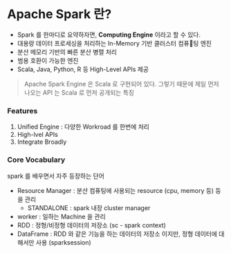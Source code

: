 # Apache Spark 란?
- Spark 를 한마디로 요약하자면, **Computing Engine** 이라고 할 수 있다. 
- 대용량 데이터 프로세싱을 처리하는 In-Memory 기반 클러스터 컴퓨팅 엔진
- 분산 메모리 기반의 빠른 분산 병렬 처리
- 범용 호환이 가능한 엔진
- Scala, Java, Python, R 등 High-Level APIs 제공

> Apache Spark Engine 은 Scala 로 구현되어 있다.
그렇기 때문에 제일 먼저 나오는 API 는 Scala 로 먼저 공개되는 특징


### Features
1. Unified Engine : 다양한 Workroad 를 한번에 처리
2. High-lvel APIs
3. Integrate Broadly

### Core Vocabulary
spark 를 배우면서 자주 등장하는 단어
- Resource Manager : 분산 컴퓨팅에 사용되는 resource (cpu, memory 등) 등을 관리
    - STANDALONE : spark 내장 cluster manager
- worker : 일하는 Machine 을 관리
- RDD : 정형/비정형 데이터의 저장소 (sc - spark context)
- DataFrame : RDD 와 같은 기능을 하는 데이터의 저장소 이지만, 정형 데이터에 대해서만 사용 (sparksession)

